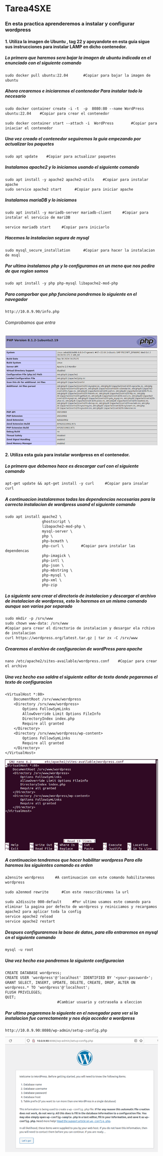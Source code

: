 # Tarea4SXE

### En esta practica aprenderemos a instalar y configurar wordpress

#### 1. Utiliza la imagen de Ubuntu , tag 22 y apoyandote en esta guía sigue sus instrucciones para instalar LAMP en dicho contenedor.

##### Lo primero que haremos sera bajar la imagen de ubuntu indicada en el enunciado con el siguiente comando
```
sudo docker pull ubuntu:22.04       #Copiar para bajar la imagen de ubuntu
```

##### Ahora crearemos e iniciaremos el contenedor Para instalar todo lo necesario
```
sudo docker container create -i -t  -p  8080:80 --name WordPress ubuntu:22.04    #Copiar para crear el contenedor

sudo docker container start --attach -i  WordPress        #Copiar para iniaciar el contenedor
```

##### Una vez creado el contenedor seguiremos la guia empezando por actualizar los paquetes
```
sudo apt update    #Copiar para actualizar paquetes
```

##### Instalamos apache2 y lo iniciamos usando el siguiente comando
```
sudo apt install -y apache2 apache2-utils    #Copiar para instalar apache
sudo service apache2 start      #Copiar para iniciar apache
```

##### Instalamos mariaDB y lo iniciamos
```
sudo apt install -y mariadb-server mariadb-client     #Copiar para instalar el servicio de mariDB

service mariadb start     #Copiar para iniciarlo
```

##### Hacemos la instalacion segura de mysql
```
sudo mysql_secure_installation      #Copiar para hacer la instalacion de msql
```

##### Por ultimo instalamos php y lo configuramos en un meno que nos pedira de que region somos
```
sudo apt install -y php php-mysql libapache2-mod-php
```
##### Para comporbar que php funciona pondremos lo siguiente en el navegador
```
http://10.0.9.90/info.php
```
###### Comprobamos que entra

![](img/1.png)

#### 2. Utiliza esta guía para instalar wordpress en el contenedor.

##### Lo primero que debemos hace es descargar curl con el siguiente comando
```
apt-get update && apt-get install -y curl     #Copiar para insalar curl
```

##### A continuacion instalaremos todas las dependencias necesarias para la correcta instalacion de wordpress usand el siguiente comando
```
sudo apt install apache2 \
                 ghostscript \
                 libapache2-mod-php \
                 mysql-server \
                 php \
                 php-bcmath \
                 php-curl \        #Copiar para instalar las dependencas
                 php-imagick \
                 php-intl \
                 php-json \
                 php-mbstring \
                 php-mysql \
                 php-xml \
                 php-zip
```
##### Lo siguiente sera crear el directorio de instalacion y descargar el archivo de instalacion de wordpress, esto lo haremos en un mismo comando aunque son varios por separado
```
sudo mkdir -p /srv/www
sudo chown www-data: /srv/www                                        #Copiar para crear el directorio de instalacion y desargar ela rchivo de instalacion
curl https://wordpress.org/latest.tar.gz | tar zx -C /srv/www
```
##### Crearemos el archivo de configuracion de wordPress para apache
```
nano /etc/apache2/sites-available/wordpress.conf    #Copiar para crear el archivo
```
##### Una vez hecho eso saldra el siguiente editor de texto donde pegaremos el texto de configuracion
```
<VirtualHost *:80>
    DocumentRoot /srv/www/wordpress
    <Directory /srv/www/wordpress>
        Options FollowSymLinks
        AllowOverride Limit Options FileInfo
        DirectoryIndex index.php
        Require all granted
    </Directory>
    <Directory /srv/www/wordpress/wp-content>
        Options FollowSymLinks
        Require all granted
    </Directory>
</VirtualHost>
```

![](img/2.png)

##### A continuacion tendremos que hacer habilitar wordpress Para ello haremos los siguientes comando es orden
```
a2ensite wordpress     #A continuacion con este comando habilitaremos wordpress

sudo a2enmod rewrite      #Con este reescribiremos la url

sudo a2dissite 000-default     #Por ultimo usamos este comando para eliminar la pagina por defecto de wordpress y reiniciamos y recargamos apache2 para aplicar toda la config
service apache2 reload
service apache2 restart
```

##### Despues configuraremos la base de datos, para ello entraremos en mysql cn el siguiente comando
```
mysql -u root
```
##### Una vez hecho eso pondremos la siguiente configuracion
```
CREATE DATABASE wordpress;
CREATE USER 'wordpress'@'localhost' IDENTIFIED BY '<your-password>';
GRANT SELECT, INSERT, UPDATE, DELETE, CREATE, DROP, ALTER ON wordpress.* TO 'wordpress'@'localhost';
FLUSH PRIVILEGES;
QUIT;
                        #Cambiar usuario y cotraseña a eleccion
```
##### Por ultimo pegaremos lo siguiente en el navegador para ver si la instalacion fue correctamente y nos deja acceder a wordpress
```
http://10.0.9.90:8080/wp-admin/setup-config.php
```
![](img/3.png)
